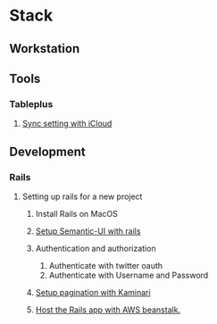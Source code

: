 # Stack

## Workstation

## Tools

### Tableplus

1. [Sync setting with iCloud](tools/tableplus_sync_with_icloud.md)

## Development

### Rails

1. Setting up rails for a new project

    1. Install Rails on MacOS

    2. [Setup Semantic-UI with rails](development/rails/setup_semantic_ui.md)

    3. Authentication and authorization
        1. Authenticate with twitter oauth
        2. Authenticate with Username and Password

    4. [Setup pagination with Kaminari](development/rails/setup_pagination_kaminari.md)
    5. [Host the Rails app with AWS beanstalk.](development/rails/host_with_aws_beanstalk.md)
